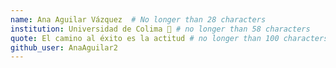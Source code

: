 ```yaml
---
name: Ana Aguilar Vázquez  # No longer than 28 characters
institution: Universidad de Colima 🚩 # no longer than 58 characters
quote: El camino al éxito es la actitud # no longer than 100 characters, avoid using quotes(") to guarantee the format remains the same.
github_user: AnaAguilar2
---
```

